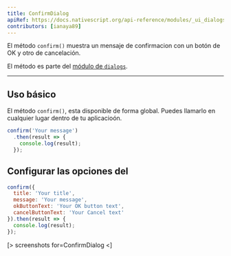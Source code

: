 ```yaml
---
title: ConfirmDialog
apiRef: https://docs.nativescript.org/api-reference/modules/_ui_dialogs_#confirm
contributors: [ianaya89]
---
```


El método `confirm()` muestra un mensaje de confirmacion con un botón de OK y otro de cancelación.

El método es parte del [módulo de `dialogs`](https://docs.nativescript.org/api-reference/modules/_ui_dialogs_).

---

## Uso básico

El método `confirm()`, esta disponible de forma global. Puedes llamarlo en cualquier lugar dentro de tu aplicacioón.

```javascript
confirm('Your message')
  .then(result => {
    console.log(result);
  });
```

## Configurar las opciones del

```javascript
confirm({
  title: 'Your title',
  message: 'Your message',
  okButtonText: 'Your OK button text',
  cancelButtonText: 'Your Cancel text'
}).then(result => {
  console.log(result);
});
```

[> screenshots for=ConfirmDialog <]
